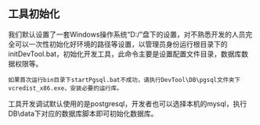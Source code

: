 
## 工具初始化

我们默认设置了一套Windows操作系统“D:/”盘下的设置，对不熟悉开发的人员完全可以一次性初始化好环境的路径等设置，以管理员身份运行根目录下的initDevTool.bat，初始化开发工具，此命令主要是设置配置文件目录，数据库数据权限等。

```如果首次运行bin目录下startPgsql.bat不成功，请执行DevTool\DB\pgsql文件夹下vcredist_x86.exe，安装必要的运行库。```

工具开发调试默认使用的是postgresql，开发者也可以选择本机的mysql，执行DB\data下对应的数据库脚本即可初始化数据库。


